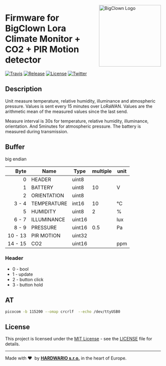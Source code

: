<a href="https://www.bigclown.com/"><img src="https://bigclown.sirv.com/logo.png" width="200" alt="BigClown Logo" align="right"></a>

# Firmware for BigClown Lora Climate Monitor + CO2 + PIR Motion detector

[![Travis](https://img.shields.io/travis/bigclownlabs/bcf-lora-climate-pir-co2/master.svg)](https://travis-ci.org/bigclownlabs/bcf-lora-climate-pir-co2)
[![Release](https://img.shields.io/github/release/bigclownlabs/bcf-lora-climate-pir-co2.svg)](https://github.com/bigclownlabs/bcf-lora-climate-pir-co2/releases)
[![License](https://img.shields.io/github/license/bigclownlabs/bcf-lora-climate-pir-co2.svg)](https://github.com/bigclownlabs/bcf-lora-climate-pir-co2/blob/master/LICENSE)
[![Twitter](https://img.shields.io/twitter/follow/BigClownLabs.svg?style=social&label=Follow)](https://twitter.com/BigClownLabs)

## Description

Unit measure temperature, relative humidity, illuminance and atmospheric pressure.
Values is sent every 15 minutes over LoRaWAN. Values are the arithmetic mean of the measured values since the last send.

Measure interval is 30s for temperature, relative humidity, illuminance, orientation. And 5minutes for atmospheric pressure.
The battery is measured during transmission.

## Buffer
big endian

| Byte    | Name        | Type   | multiple | unit
| ------: | ----------- | ------ | -------- | -------
|       0 | HEADER      | uint8  |          |
|       1 | BATTERY     | uint8  | 10       | V
|       2 | ORIENTATION | uint8  |          |
|  3 -  4 | TEMPERATURE | int16  | 10       | °C
|       5 | HUMIDITY    | uint8  | 2        | %
|  6 -  7 | ILLUMINANCE | uint16 |          | lux
|  8 -  9 | PRESSURE    | uint16 | 0.5      | Pa
| 10 - 13 | PIR MOTION  | uint32 |          |
| 14 - 15 | CO2         | uint16 |          | ppm

### Header

* 0 - bool
* 1 - update
* 2 - button click
* 3 - button hold

## AT

```sh
picocom -b 115200 --omap crcrlf  --echo /dev/ttyUSB0
```

## License

This project is licensed under the [MIT License](https://opensource.org/licenses/MIT/) - see the [LICENSE](LICENSE) file for details.

---

Made with &#x2764;&nbsp; by [**HARDWARIO s.r.o.**](https://www.hardwario.com/) in the heart of Europe.
